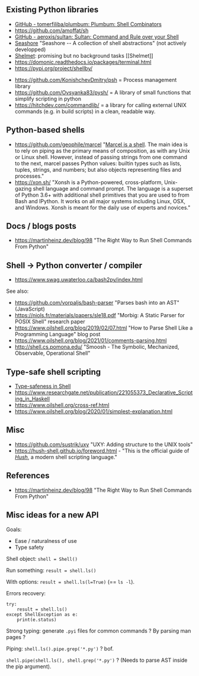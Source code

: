 ## Existing Python libraries

* [GitHub - tomerfiliba/plumbum: Plumbum: Shell Combinators](https://github.com/tomerfiliba/plumbum)
* https://github.com/amoffat/sh
* [GitHub - aeroxis/sultan: Sultan: Command and Rule over your Shell](https://github.com/aeroxis/sultan)
* [Seashore](https://github.com/elcaminoreal/seashore/) "Seashore -- A collection of shell abstractions" (not actively developped)
* [Shelmet](https://github.com/dgilland/shelmet): promising but no background tasks [[Shelmet]]
* https://domonic.readthedocs.io/packages/terminal.html
* https://pypi.org/project/shellby/
- https://github.com/KonishchevDmitry/psh = Process management library
- https://github.com/Ovsyanka83/pysh/ = A library of small functions that simplify scripting in python
- https://hitchdev.com/commandlib/ = a library for calling external UNIX commands (e.g. in build scripts) in a clean, readable way.

## Python-based shells

- https://github.com/geophile/marcel "[Marcel is a shell](https://www.youtube.com/watch?v=VF9-sEbqDvU). The main idea is to rely on piping as the primary means of composition, as with any Unix or Linux shell. However, instead of passing strings from one command to the next, marcel passes Python values: builtin types such as lists, tuples, strings, and numbers; but also objects representing files and processes."
- https://xon.sh/ "Xonsh is a Python-powered, cross-platform, Unix-gazing shell language and command prompt. The language is a superset of Python 3.6+ with additional shell primitives that you are used to from Bash and IPython. It works on all major systems including Linux, OSX, and Windows. Xonsh is meant for the daily use of experts and novices."

## Docs / blogs posts

- https://martinheinz.dev/blog/98 "The Right Way to Run Shell Commands From Python"

## Shell -> Python converter / compiler

- https://www.swag.uwaterloo.ca/bash2py/index.html

See also:

- https://github.com/vorpaljs/bash-parser "Parses bash into an AST" (JavaScript)
- https://niols.fr/materials/papers/sle18.pdf "Morbig: A Static Parser for POSIX Shell" research paper
- https://www.oilshell.org/blog/2019/02/07.html "How to Parse Shell Like a Programming Language" blog post
- https://www.oilshell.org/blog/2021/01/comments-parsing.html
- http://shell.cs.pomona.edu/ "Smoosh - The Symbolic, Mechanized, Observable, Operational Shell"

## Type-safe shell scripting

- [Type-safeness in Shell](https://www.lesswrong.com/posts/Fr7FpCNhnTP2i5iaG/)
- https://www.researchgate.net/publication/221055373_Declarative_Scripting_in_Haskell
- https://www.oilshell.org/cross-ref.html
- https://www.oilshell.org/blog/2020/01/simplest-explanation.html

## Misc

- https://github.com/sustrik/uxy "UXY: Adding structure to the UNIX tools"
- https://hush-shell.github.io/foreword.html - "This is the official guide of [_Hush_](https://github.com/hush-shell/hush), a modern shell scripting language."

## References

- <https://martinheinz.dev/blog/98> "The Right Way to Run Shell Commands From Python"

## Misc ideas for a new API

Goals:

- Ease / naturalness of use
- Type safety

Shell object: `shell = Shell()`

Run something: `result = shell.ls()`

With options: `result = shell.ls(l=True)` (== `ls -l`).

Errors recovery:

```
try:
	result = shell.ls()
except ShellException as e:
	print(e.status)
```

Strong typing: generate `.pyi` files for common commands ? By parsing man pages ?

Piping: `shell.ls().pipe.grep('*.py')` ? bof.

`shell.pipe(shell.ls(), shell.grep('*.py')` ? (Needs to parse AST inside the pip argument).

